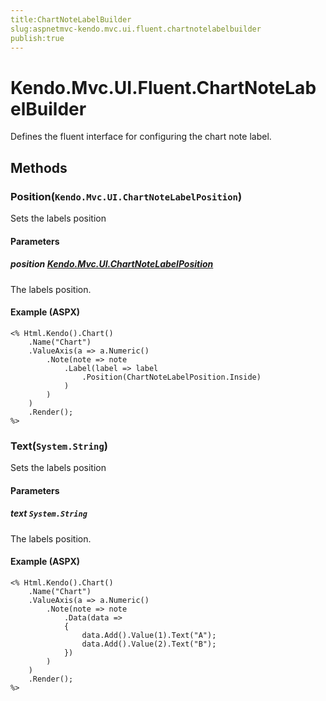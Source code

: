 ```yaml
---
title:ChartNoteLabelBuilder
slug:aspnetmvc-kendo.mvc.ui.fluent.chartnotelabelbuilder
publish:true
---
```


# Kendo.Mvc.UI.Fluent.ChartNoteLabelBuilder
Defines the fluent interface for configuring the chart note label.



## Methods

### Position(`Kendo.Mvc.UI.ChartNoteLabelPosition`)
Sets the labels position


#### Parameters

##### position [Kendo.Mvc.UI.ChartNoteLabelPosition](/api/wrappers/aspnet-mvc/Kendo.Mvc.UI/ChartNoteLabelPosition)
The labels position.




#### Example (ASPX)
    <% Html.Kendo().Chart()
        .Name("Chart")
        .ValueAxis(a => a.Numeric()
            .Note(note => note
                .Label(label => label
                    .Position(ChartNoteLabelPosition.Inside)
                )
            )
        )
        .Render();
    %>


### Text(`System.String`)
Sets the labels position


#### Parameters

##### text `System.String`
The labels position.




#### Example (ASPX)
    <% Html.Kendo().Chart()
        .Name("Chart")
        .ValueAxis(a => a.Numeric()
            .Note(note => note
                .Data(data =>
                {
                    data.Add().Value(1).Text("A");
                    data.Add().Value(2).Text("B");
                })
            )
        )
        .Render();
    %>



